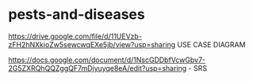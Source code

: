 # pests-and-diseases

https://drive.google.com/file/d/11UEVzb-zFH2hNXkioZw5sewcwqEXe5jb/view?usp=sharing USE CASE DIAGRAM

https://docs.google.com/document/d/1NscGDDbfVcwGbv7-2G5ZXRQhQQZggQF7mDjyuyqe8eA/edit?usp=sharing  -
SRS
